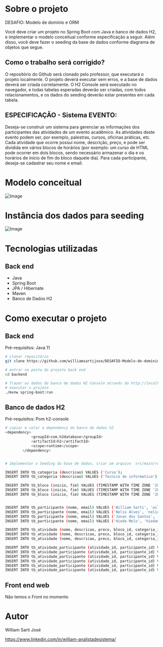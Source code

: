
# Sobre o projeto

DESAFIO: Modelo de domínio e ORM

Você deve criar um projeto no Spring Boot com Java e banco de dados H2, e implementar o modelo
conceitual conforme especificação a seguir. Além disso, você deve fazer o seeding da base de dados
conforme diagrama de objetos que segue.


## Como o trabalho será corrigido?

O repositório do Github será clonado pelo professor, que executará o projeto localmente. O projeto
deverá executar sem erros, e a base de dados deverá ser criada corretamente. O H2 Console será
executado no navegador, e todas tabelas esperadas deverão ser criadas, com todos relacionamentos, e
os dados do seeding deverão estar presentes em cada tabela.


## ESPECIFICAÇÃO - Sistema EVENTO:

Deseja-se construir um sistema para gerenciar as informações dos participantes das atividades de um
evento acadêmico. As atividades deste evento podem ser, por exemplo, palestras, cursos, oficinas
práticas, etc. Cada atividade que ocorre possui nome, descrição, preço, e pode ser dividida em vários
blocos de horários (por exemplo: um curso de HTML pode ocorrer em dois blocos, sendo necessário
armazenar o dia e os horários de início de fim do bloco daquele dia). Para cada participante, deseja-se
cadastrar seu nome e email.

# Modelo conceitual
![Image](https://github.com/williamsartijose/DESAFIO-Modelo-de-dominio-ORM/blob/main/Imagem/1.png)

# Instância dos dados para seeding

![Image](https://github.com/williamsartijose/DESAFIO-Modelo-de-dominio-ORM/blob/main/Imagem/2.png)


# Tecnologias utilizadas
## Back end
- Java
- Spring Boot
- JPA / Hibernate
- Maven
- Banco de Dados H2 


# Como executar o projeto

## Back end
Pré-requisitos: Java 11

```bash
# clonar repositório
git clone https://github.com/williamsartijose/DESAFIO-Modelo-de-dominio-E-ORM.git

# entrar na pasta do projeto back end
cd backend

# Trazer os dados do banco de dados H2 Console através do http://localhost:8080/h2-console
# executar o projeto
./mvnw spring-boot:run
```

## Banco de dados H2 
Pré-requisitos: Pom h2-console 

```bash
# copiar e colar a dependency do banco de dados h2
<dependency>
			<groupId>com.h2database</groupId>
			<artifactId>h2</artifactId>
			<scope>runtime</scope>
		</dependency>


# Implementar o Seeding da base de dados, criar um arquivo  src/main/resources/ import.sql 

INSERT INTO tb_categoria (descricao) VALUES ('Curso');
INSERT INTO tb_categoria (descricao) VALUES ('Tecnico de informatica');

INSERT INTO tb_bloco (inicio, fim) VALUES (TIMESTAMP WITH TIME ZONE '2023-09-25T08:00:00Z', TIMESTAMP WITH TIME ZONE '2017-09-25T11:00:00Z');
INSERT INTO tb_bloco (inicio, fim) VALUES (TIMESTAMP WITH TIME ZONE '2023-09-25T14:00:00Z', TIMESTAMP WITH TIME ZONE '2017-09-25T18:00:00Z');
INSERT INTO tb_bloco (inicio, fim) VALUES (TIMESTAMP WITH TIME ZONE '2023-09-26T08:00:00Z', TIMESTAMP WITH TIME ZONE '2017-09-26T11:00:00Z');


INSERT INTO tb_participante (nome, email) VALUES ('William Sarti', 'williamsarti@gmail.com');
INSERT INTO tb_participante (nome, email) VALUES ('Nelio Alves', 'nelioalves@gmail.com');
INSERT INTO tb_participante (nome, email) VALUES ('Jonas dos Santos', 'jonasds@gmail.com');
INSERT INTO tb_participante (nome, email) VALUES ('Hieda Melo', 'hiedamelo@gmail.com');

INSERT INTO tb_atividade (nome, descricao, preco, bloco_id, categoria_id) VALUES ('Curso HTML', 'Aprenda HTML de forma prática', 80.00, 1, 1);
INSERT INTO tb_atividade (nome, descricao, preco, bloco_id, categoria_id) VALUES ('Curso de Github', 'Controle versões de seus projetos', 50.00, 2, 2);
INSERT INTO tb_atividade (nome, descricao, preco, bloco_id, categoria_id) VALUES ('Curso de Manutenção', 'Montagem e desmontagem de pcs', 50.00, 3, 2);

INSERT INTO tb_atividade_participante (atividade_id, participante_id) VALUES (1, 1);
INSERT INTO tb_atividade_participante (atividade_id, participante_id) VALUES (1, 2);
INSERT INTO tb_atividade_participante (atividade_id, participante_id) VALUES (1, 3);
INSERT INTO tb_atividade_participante (atividade_id, participante_id) VALUES (2, 1);
INSERT INTO tb_atividade_participante (atividade_id, participante_id) VALUES (2, 3);
INSERT INTO tb_atividade_participante (atividade_id, participante_id) VALUES (2, 4);
```

## Front end web
Não temos o Front no momento 



# Autor

William Sarti José

https://www.linkedin.com/in/william-analistadesistema/
